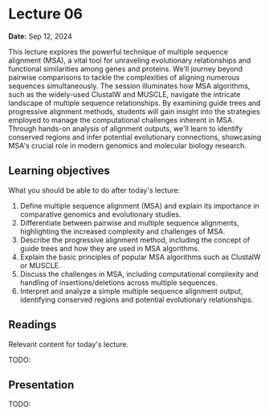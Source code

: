 # Lecture 06

**Date:** Sep 12, 2024

This lecture explores the powerful technique of multiple sequence alignment (MSA), a vital tool for unraveling evolutionary relationships and functional similarities among genes and proteins. We'll journey beyond pairwise comparisons to tackle the complexities of aligning numerous sequences simultaneously. The session illuminates how MSA algorithms, such as the widely-used ClustalW and MUSCLE, navigate the intricate landscape of multiple sequence relationships. By examining guide trees and progressive alignment methods, students will gain insight into the strategies employed to manage the computational challenges inherent in MSA. Through hands-on analysis of alignment outputs, we'll learn to identify conserved regions and infer potential evolutionary connections, showcasing MSA's crucial role in modern genomics and molecular biology research.

## Learning objectives

What you should be able to do after today's lecture:

1.  Define multiple sequence alignment (MSA) and explain its importance in comparative genomics and evolutionary studies.
2.  Differentiate between pairwise and multiple sequence alignments, highlighting the increased complexity and challenges of MSA.
3.  Describe the progressive alignment method, including the concept of guide trees and how they are used in MSA algorithms.
4.  Explain the basic principles of popular MSA algorithms such as ClustalW or MUSCLE.
5.  Discuss the challenges in MSA, including computational complexity and handling of insertions/deletions across multiple sequences.
6.  Interpret and analyze a simple multiple sequence alignment output, identifying conserved regions and potential evolutionary relationships.

## Readings

Relevant content for today's lecture.

TODO:

## Presentation

TODO:
